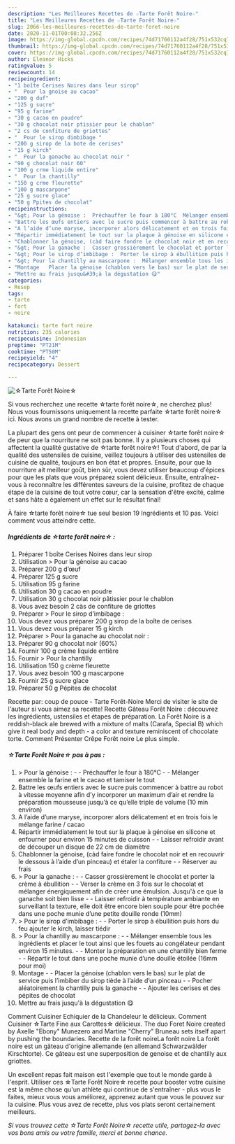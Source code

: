 ```yaml
---
description: "Les Meilleures Recettes de ☆Tarte Forêt Noire☆"
title: "Les Meilleures Recettes de ☆Tarte Forêt Noire☆"
slug: 2066-les-meilleures-recettes-de-tarte-foret-noire
date: 2020-11-01T00:08:32.256Z
image: https://img-global.cpcdn.com/recipes/74d71760112a4f28/751x532cq70/☆tarte-foret-noire☆-photo-principale-de-la-recette.jpg
thumbnail: https://img-global.cpcdn.com/recipes/74d71760112a4f28/751x532cq70/☆tarte-foret-noire☆-photo-principale-de-la-recette.jpg
cover: https://img-global.cpcdn.com/recipes/74d71760112a4f28/751x532cq70/☆tarte-foret-noire☆-photo-principale-de-la-recette.jpg
author: Eleanor Hicks
ratingvalue: 5
reviewcount: 14
recipeingredient:
- "1 boîte Cerises Noires dans leur sirop"
- "  Pour la gnoise au cacao"
- "200 g duf"
- "125 g sucre"
- "95 g farine"
- "30 g cacao en poudre"
- "30 g chocolat noir ptissier pour le chablon"
- "2 cs de confiture de griottes"
- "  Pour le sirop dimbibage "
- "200 g sirop de la bote de cerises"
- "15 g kirch"
- "  Pour la ganache au chocolat noir "
- "90 g chocolat noir 60"
- "100 g crme liquide entire"
- "  Pour la chantilly"
- "150 g crme fleurette"
- "100 g mascarpone"
- "25 g sucre glace"
- "50 g Ppites de chocolat"
recipeinstructions:
- "&gt; Pour la génoise :  Préchauffer le four à 180°C  Mélanger ensemble la farine et le cacao et tamiser le tout"
- "Battre les œufs entiers avec le sucre puis commencer à battre au robot à vitesse moyenne afin d’y incorporer un maximum d’air et rendre la préparation mousseuse jusqu’à ce qu’elle triple de volume (10 min environ)"
- "A l’aide d’une maryse, incorporer alors délicatement et en trois fois le mélange farine / cacao"
- "Répartir immédiatement le tout sur la plaque à génoise en silicone et enfourner pour environ 15 minutes de cuisson  Laisser refroidir avant de découper un disque de 22 cm de diamètre"
- "Chablonner la génoise, (càd faire fondre le chocolat noir et en recouvrir le dessous à l’aide d’un pinceau) et étaler la confiture  Réserver au frais"
- "&gt; Pour la ganache :  Casser grossièrement le chocolat et porter la crème à ébullition  Verser la crème en 3 fois sur le chocolat et mélanger énergiquement afin de créer une émulsion. Jusqu&#39;à ce que la ganache soit bien lisse  Laisser refroidir à température ambiante en surveillant la texture, elle doit être encore bien souple pour être pochée dans une poche munie d’une petite douille ronde (10mm)"
- "&gt; Pour le sirop d’imbibage :  Porter le sirop à ébullition puis hors du feu ajouter le kirch, laisser tiédir"
- "&gt; Pour la chantilly au mascarpone :  Mélanger ensemble tous les ingrédients et placer le tout ainsi que les fouets au congélateur pendant environ 15 minutes.  Monter la préparation en une chantilly bien ferme  Répartir le tout dans une poche munie d’une douille étoilée (16mm pour moi)"
- "Montage   Placer la génoise (chablon vers le bas) sur le plat de service puis l’imbiber du sirop tiède à l’aide d’un pinceau  Pocher aléatoirement la chantilly puis la ganache  Ajouter les cerises et des pépites de chocolat"
- "Mettre au frais jusqu&#39;à la dégustation 😋"
categories:
- Resep
tags:
- tarte
- fort
- noire

katakunci: tarte fort noire 
nutrition: 235 calories
recipecuisine: Indonesian
preptime: "PT21M"
cooktime: "PT50M"
recipeyield: "4"
recipecategory: Dessert

---
```



![☆Tarte Forêt Noire☆](https://img-global.cpcdn.com/recipes/74d71760112a4f28/751x532cq70/☆tarte-foret-noire☆-photo-principale-de-la-recette.jpg)

Si vous recherchez une recette ☆tarte forêt noire☆, ne cherchez plus! Nous vous fournissons uniquement la recette parfaite ☆tarte forêt noire☆ ici. Nous avons un grand nombre de recette à tester.

La plupart des gens ont peur de commencer à cuisiner ☆tarte forêt noire☆ de peur que la nourriture ne soit pas bonne. Il y a plusieurs choses qui affectent la qualité gustative de ☆tarte forêt noire☆! Tout d'abord, de par la qualité des ustensiles de cuisine, veillez toujours à utiliser des ustensiles de cuisine de qualité, toujours en bon état et propres. Ensuite, pour que la nourriture ait meilleur goût, bien sûr, vous devez utiliser beaucoup d'épices pour que les plats que vous préparez soient délicieux. Ensuite, entraînez-vous à reconnaître les différentes saveurs de la cuisine, profitez de chaque étape de la cuisine de tout votre cœur, car la sensation d'être excité, calme et sans hâte a également un effet sur le résultat final!

<!--inarticleads1-->

À faire ☆tarte forêt noire☆ tue seul besion 19 Ingrédients et 10 pas. Voici comment vous atteindre cette.

##### Ingrédients de ☆tarte forêt noire☆ :

1. Préparer 1 boîte Cerises Noires dans leur sirop
1. Utilisation  &gt; Pour la génoise au cacao
1. Préparer 200 g d’œuf
1. Préparer 125 g sucre
1. Utilisation 95 g farine
1. Utilisation 30 g cacao en poudre
1. Utilisation 30 g chocolat noir pâtissier pour le chablon
1. Vous avez besoin 2 càs de confiture de griottes
1. Préparer  &gt; Pour le sirop d’imbibage :
1. Vous devez vous préparer 200 g sirop de la boîte de cerises
1. Vous devez vous préparer 15 g kirch
1. Préparer  &gt; Pour la ganache au chocolat noir :
1. Préparer 90 g chocolat noir (60%)
1. Fournir 100 g crème liquide entière
1. Fournir  &gt; Pour la chantilly
1. Utilisation 150 g crème fleurette
1. Vous avez besoin 100 g mascarpone
1. Fournir 25 g sucre glace
1. Préparer 50 g Pépites de chocolat


Recette par: coup de pouce - Tarte Forêt-Noire Merci de visiter le site de l&#39;auteur si vous aimez sa recette! Recette Gâteau Forêt Noire : découvrez les ingrédients, ustensiles et étapes de préparation. La Forêt Noire is a reddish-black ale brewed with a mixture of malts (Carafa, Special B) which give it real body and depth - a color and texture reminiscent of chocolate torte. Comment Présenter Crêpe Forêt noire Le plus simple. 

<!--inarticleads2-->

##### ☆Tarte Forêt Noire☆ pas à pas :

1. &gt; Pour la génoise : -  - Préchauffer le four à 180°C -  - Mélanger ensemble la farine et le cacao et tamiser le tout
1. Battre les œufs entiers avec le sucre puis commencer à battre au robot à vitesse moyenne afin d’y incorporer un maximum d’air et rendre la préparation mousseuse jusqu’à ce qu’elle triple de volume (10 min environ)
1. A l’aide d’une maryse, incorporer alors délicatement et en trois fois le mélange farine / cacao
1. Répartir immédiatement le tout sur la plaque à génoise en silicone et enfourner pour environ 15 minutes de cuisson -  - Laisser refroidir avant de découper un disque de 22 cm de diamètre
1. Chablonner la génoise, (càd faire fondre le chocolat noir et en recouvrir le dessous à l’aide d’un pinceau) et étaler la confiture -  - Réserver au frais
1. &gt; Pour la ganache : -  - Casser grossièrement le chocolat et porter la crème à ébullition -  - Verser la crème en 3 fois sur le chocolat et mélanger énergiquement afin de créer une émulsion. Jusqu&#39;à ce que la ganache soit bien lisse -  - Laisser refroidir à température ambiante en surveillant la texture, elle doit être encore bien souple pour être pochée dans une poche munie d’une petite douille ronde (10mm)
1. &gt; Pour le sirop d’imbibage : -  - Porter le sirop à ébullition puis hors du feu ajouter le kirch, laisser tiédir
1. &gt; Pour la chantilly au mascarpone : -  - Mélanger ensemble tous les ingrédients et placer le tout ainsi que les fouets au congélateur pendant environ 15 minutes. -  - Monter la préparation en une chantilly bien ferme -  - Répartir le tout dans une poche munie d’une douille étoilée (16mm pour moi)
1. Montage  -  - Placer la génoise (chablon vers le bas) sur le plat de service puis l’imbiber du sirop tiède à l’aide d’un pinceau -  - Pocher aléatoirement la chantilly puis la ganache -  - Ajouter les cerises et des pépites de chocolat
1. Mettre au frais jusqu&#39;à la dégustation 😋


Comment Cuisiner Echiquier de la Chandeleur le délicieux. Comment Cuisiner ☆Tarte Fine aux Carottes☆ délicieux. The duo Foret Noire created by Axelle &#34;Ebony&#34; Munezero and Martine &#34;Cherry&#34; Bruneau sets itself apart by pushing the boundaries. Recette de la forêt noireLa forêt noire La forêt noire est un gâteau d&#39;origine allemande (en allemand Schwarzwälder Kirschtorte). Ce gâteau est une superposition de genoise et de chantilly aux griottes. 

<!--inarticleads1-->

<p>
Un excellent repas fait maison est l'exemple que tout le monde garde à l'esprit. Utiliser ces ☆Tarte Forêt Noire☆ recette pour booster votre cuisine est la même chose qu'un athlète qui continue de s'entraîner - plus vous le faites, mieux vous vous améliorez, apprenez autant que vous le pouvez sur la cuisine. Plus vous avez de recette, plus vos plats seront certainement meilleurs.
</p>

<p>
<i>Si vous trouvez cette ☆Tarte Forêt Noire☆ recette utile, partagez-la avec vos bons amis ou votre famille, merci et bonne chance.</i>
</p>
